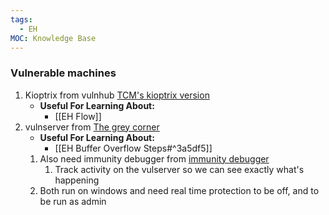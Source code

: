 ```yaml
---
tags:
  - EH
MOC: Knowledge Base
---
```


### Vulnerable machines
1. Kioptrix from vulnhub [TCM's kioptrix version](https://drive.google.com/drive/folders/1z923e0icfJADbhgS0Qfaxuez-GJTWvjt)
	- **Useful For Learning About:**
		- [[EH Flow]]
2. vulnserver from [The grey corner](https://thegreycorner.com)
	- **Useful For Learning About:**
		- [[EH Buffer Overflow Steps#^3a5df5]]
	1. Also need immunity debugger from [immunity debugger](https://github.com/kbandla/ImmunityDebugger)
		1. Track activity on the vulserver so we can see exactly what's happening
	2. Both run on windows and need real time protection to be off, and to be run as admin